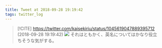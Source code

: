 ```yaml
---
title: Tweet at 2018-09-28 19:19:42
tags: twitter_log
---
```


> [!CITE] https://twitter.com/kaisekiriu/status/1045619047889395712 (2018-09-28 19:19:42)
> ![](https://twitter.com/kaisekiriu/status/1045619047889395712)
> それはともかく、英名についてはかなり役立ちそうな気がする。
